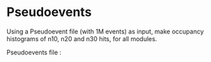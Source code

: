 # Pseudoevents
Using a Pseudoevent file (with 1M events) as input, make occupancy histograms of n10, n20 and n30 hits, for all modules.

Pseudoevents file : 
